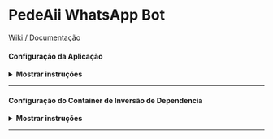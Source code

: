 # PedeAii WhatsApp Bot

[Wiki / Documentação](https://www.notion.so/Wiki-Documenta-o-3cc30cca103e4704b14b5e96ad849c9b)

#### Configuração da Aplicação
<details>
  <summary><b>Mostrar instruções</b></summary>

  * Ter o Node na versão 21 ou o Docker instalado para rodar via container
  * Rodar o comando **`npm i`** para instalar as dependencias ou esperar gerar a imagem do container
  * Rodar o comando **`cp .env.example .env`** ou se estiver no windows **`Copy-Item .\.env.example .\.env`**.
  * Rodar o comando **`npm run dev`** ou **`npm run watch`** para rodar o projeto no ambiente de desenvolvimento
</details>

--------
#### Configuração do Container de Inversão de Dependencia
<details>
  <summary><b>Mostrar instruções</b></summary>

  * No arquivo de container em: Kernel/Container/Container.ts, será registrado os containers que representam inversão de dependencia.
  * Terá que atribuir no genérics **<>** uma interface que será implementada e qual assinatura que essa interface terá no método **bind()**. e.g:

```ts
import { Container } from "inversify";

const container = new Container();

container.bind<SuaInterface>('AssinaturaDaInterface');
```

* Terá que assinar uma classe com o método **to()**, que será usada para quando essa interface ser implementada, quando implementar a interface, e chamar no construtor, o container se achar. e.g:

```ts
import { Container } from "inversify";
import { SuaClasse } from "SuaClasse";

const container = new Container();
container.bind<SuaInterface>('AssinaturaDaInterface').to(SuaClasse);
```

* Para quando estiver na sua classe de controles na aplicação, terá que mostrar ao *bind()* do container qual controlador ele chamara na injeção estipulada pelo decorador **@injectable()**, e por fim exportar a variável de assinatura do container. e.g:

```ts
import { Container } from "inversify";
import { SuaClasse } from "SuaClasse";
import { SeuController } from "SeuController";

const container = new Container();
container.bind<SuaInterface>('AssinaturaDaInterface').to(SuaClasse);
container.bind<SeuController>(SeuController).toSelf();

export { container };
```

* Para usar a inversão de dependencia terá que assinar as classes e no construtor qual interface está injetando. e.g:
```ts
import { inject, injectable } from "inversify";
import { SuaInterface } from "SuaInterface";

@injectable()
export class SuaClasse implements SuaInterface {
  constructor(
    @inject('SuaInterface') private readonly suaInterface: SuaInterface
  ) {}

  seuMetodo() {
    return this.suaInterface.metodoDaInterface();
  }
}
```

> **Repare que estamos pegando o contrato metodoDaInterface da interface que será implementada na classe, porém no container, estamos utilizando uma classe de fato, visto que uma interface não tem parte lógica, só espelha do que se trata o negócio e suas regras.
Então temos o método bind() que assina a injeção, e o método to() que atribui o que vai reassinar ou sobreescrever na injeção.**

* Para finalmente usar deverá assinar esse mesmo container com o método **get()**, assinando em seu genéric <> a classe que vai usar e passar a mesma classe no argumento, e adicionar nas rotas do roteamento de endpoints. e.g:

```ts
import { Request, Response, Router } from 'express';
import { container } from 'Kernel/Container/Container';
import { SeuController } from 'SeuController';

const seuController = container.get<SeuController>(SeuController);

const messageRouter = Router();

messageRouter.post('/message', async (req: Request, res: Response) => seuController.create(req, res));
```
</details>

-----

